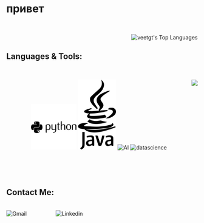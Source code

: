 # привет

<p>
</br>

 <div align="right">
  
 ![veetgt's Top Languages](https://github-readme-stats.vercel.app/api/top-langs/?username=veetgt&theme=dark&show_icons=true&hide_border=true&layout=compact)
 
 </div>
</p> 

## Languages & Tools:

</br>

<p align="center">
  
<img src="https://github.com/Xx-Ashutosh-xX/Xx-Ashutosh-xX/blob/master/assets/icons/python.png" alt="python" width="120" hight="50">
<img src="https://github.com/Xx-Ashutosh-xX/Xx-Ashutosh-xX/blob/master/assets/icons/java.png" alt="java"  width="100" hight="50">
<img src="https://github.com/Xx-Ashutosh-xX/Xx-Ashutosh-xX/blob/master/assets/icons/ai.png" alt="AI" width="90" hight="50">
<img src="https://github.com/Xx-Ashutosh-xX/Xx-Ashutosh-xX/blob/master/assets/icons/datascience.png" alt="datascience" width="180" hight="50">

<img align="right" height="150" src="https://i.pinimg.com/originals/6b/cc/bf/6bccbf05c6ee77f894629bf4603c747f.gif"  />
</br></br></br></br></br>
</p>




## Contact Me:

<p>
 </br>

<a href="vitorbontempo.10k@gmail.com">
 <img align="left" alt="Gmail" width="130" hight="100" src="https://github.com/Xx-Ashutosh-xX/Xx-Ashutosh-xX/blob/master/assets/icons/gmail.png" />
</a>
<a href="https://www.linkedin.com/in/veetgoodtime/">
  <img align="left" alt="Linkedin" width="150" hight="100" src="https://github.com/Xx-Ashutosh-xX/Xx-Ashutosh-xX/blob/master/assets/icons/linkedin.png" />
</a>

</p>
